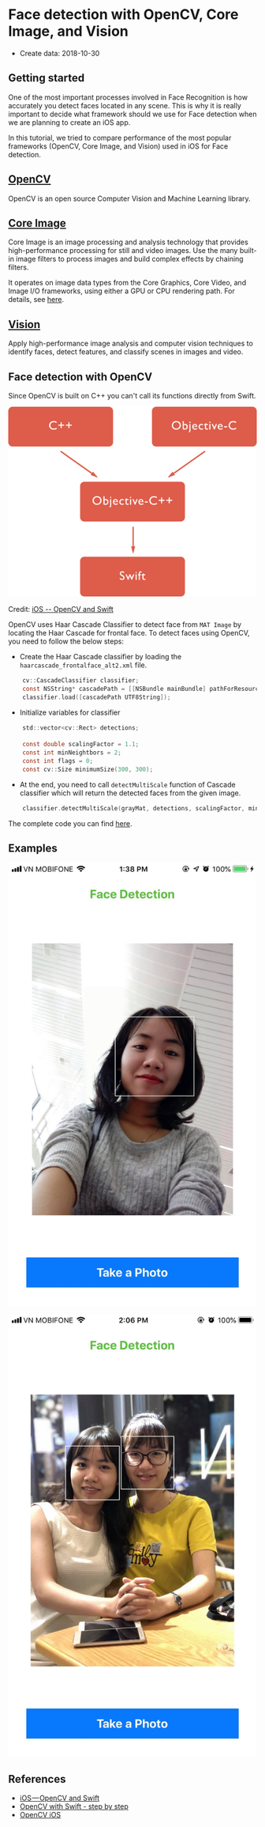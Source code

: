 # Face detection with OpenCV, Core Image, and Vision

* Create data: 2018-10-30

## Getting started

One of the most important processes involved in Face Recognition is how accurately you detect faces located in any scene. This is why it is really important to decide what framework should we use for Face detection when we are planning to create an iOS app.

In this tutorial, we tried to compare performance of the most popular frameworks (OpenCV, Core Image, and Vision) used in iOS for Face detection.

## [OpenCV](https://opencv.org/about.html)

OpenCV is an open source Computer Vision and Machine Learning library.

## [Core Image](https://developer.apple.com/)

Core Image is an image processing and analysis technology that provides high-performance processing for still and video images. Use the many built-in image filters to process images and build complex effects by chaining filters.

It operates on image data types from the Core Graphics, Core Video, and Image I/O frameworks, using either a GPU or CPU rendering path. For details, see [here](https://developer.apple.com/documentation/coreimage).


## [Vision](https://machinelearning.apple.com)

Apply high-performance image analysis and computer vision techniques to identify faces, detect features, and classify scenes in images and video.

## Face detection with OpenCV

Since OpenCV is built on C++ you can't call its functions directly from Swift.

![Imgur](assets/ios_opencv_swift.png)

Credit: [iOS -- OpenCV and Swift](https://medium.com/@borisohayon/ios-opencv-and-swift-1ee3e3a5735b)

OpenCV uses Haar Cascade Classifier to detect face from `MAT Image` by locating the Haar Cascade for frontal face. To detect faces using OpenCV, you need to follow the below steps:

* Create the Haar Cascade classifier by loading the `haarcascade_frontalface_alt2.xml` file.

```objective-c
    cv::CascadeClassifier classifier;
    const NSString* cascadePath = [[NSBundle mainBundle] pathForResource:@"haarcascade_frontalface_alt2" ofType:@"xml"];
    classifier.load([cascadePath UTF8String]);
```

* Initialize variables for classifier

```objective-c
    std::vector<cv::Rect> detections;
    
    const double scalingFactor = 1.1;
    const int minNeightbors = 2;
    const int flags = 0;
    const cv::Size minimumSize(300, 300);
```

* At the end, you need to call `detectMultiScale` function of Cascade classifier which will return the detected faces from the given image.

```objective-c
    classifier.detectMultiScale(grayMat, detections, scalingFactor, minNeightbors, flags, minimumSize);
```

The complete code you can find [here](https://github.com/sthanhng/OpenCV-iOS/tree/master/Face-Detection/FaceDetection).

## Examples

![Screenshot](assets/example1.jpg)

![Screenshot](assets/example2.jpg)

## References

* [iOS — OpenCV and Swift](https://medium.com/@borisohayon/ios-opencv-and-swift-1ee3e3a5735b)
* [OpenCV with Swift - step by step](https://medium.com/@yiweini/opencv-with-swift-step-by-step-c3cc1d1ee5f1)
* [OpenCV iOS](https://docs.opencv.org/3.4/d3/dc9/tutorial_table_of_content_ios.html)
